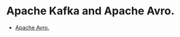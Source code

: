 # Apache Kafka and Apache Avro.

* [Apache Avro.](https://github.com/descriptions-of-it-technologies/apache-avro)
